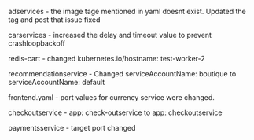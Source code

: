 

adservices - the image tage mentioned in yaml doesnt exist. Updated the tag and post that issue fixed

carservices - increased the delay and timeout value to prevent crashloopbackoff

redis-cart - changed kubernetes.io/hostname: test-worker-2

recommendationservice - Changed serviceAccountName: boutique to serviceAccountName: default

frontend.yaml - port values for currency service were changed.

checkoutservice - app: check-outservice  to app: checkoutservice

paymentsservice - target port changed 




